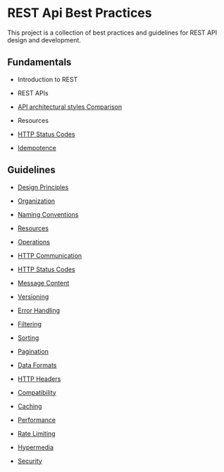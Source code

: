 # REST Api Best Practices

This project is a collection of best practices and guidelines for REST API design and development.


## Fundamentals

- Introduction to REST
- REST APIs

- [API architectural styles Comparison](https://github.com/sfvicente/RESTAPIBestPractices/blob/master/Docs/Fundamentals/Comparison.md)

- Resources

- [HTTP Status Codes](https://github.com/sfvicente/RESTAPIBestPractices/blob/master/Docs/Fundamentals/HTTPStatusCodes.md)

- [Idempotence](https://github.com/sfvicente/RESTAPIBestPractices/blob/master/Docs/Fundamentals/Idempotence.md)


## Guidelines

- [Design Principles](https://github.com/sfvicente/RESTAPIBestPractices/blob/master/Docs/DesignPrinciples.md) 

- [Organization](https://github.com/sfvicente/RESTAPIBestPractices/blob/master/Docs/Organization.md) 

- [Naming Conventions](https://github.com/sfvicente/RESTAPIBestPractices/blob/master/Docs/NamingConventions.md)

- [Resources](https://github.com/sfvicente/RESTAPIBestPractices/blob/master/Docs/Resources.md)

- [Operations](https://github.com/sfvicente/RESTAPIBestPractices/blob/master/Docs/Operations.md)

- [HTTP Communication](https://github.com/sfvicente/RESTAPIBestPractices/blob/master/Docs/HTTPCommunication.md)

- [HTTP Status Codes](https://github.com/sfvicente/RESTAPIBestPractices/blob/master/Docs/HTTPStatusCodes.md)

- [Message Content](https://github.com/sfvicente/RESTAPIBestPractices/blob/master/Docs/MessageContent.md)

- [Versioning](https://github.com/sfvicente/RESTAPIBestPractices/blob/master/Docs/Versioning.md)

- [Error Handling](https://github.com/sfvicente/RESTAPIBestPractices/blob/master/Docs/ErrorHandling.md)

- [Filtering](https://github.com/sfvicente/RESTAPIBestPractices/blob/master/Docs/Filtering.md)

- [Sorting](https://github.com/sfvicente/RESTAPIBestPractices/blob/master/Docs/Sorting.md)

- [Pagination](https://github.com/sfvicente/RESTAPIBestPractices/blob/master/Docs/Pagination.md)

- [Data Formats](https://github.com/sfvicente/RESTAPIBestPractices/blob/master/Docs/DataFormats.md)

- [HTTP Headers](https://github.com/sfvicente/RESTAPIBestPractices/blob/master/Docs/HTTPHeaders.md)

- [Compatibility](https://github.com/sfvicente/RESTAPIBestPractices/blob/master/Docs/Compatibility.md)

- [Caching](https://github.com/sfvicente/RESTAPIBestPractices/blob/master/Docs/Caching.md)

- [Performance](https://github.com/sfvicente/RESTAPIBestPractices/blob/master/Docs/Performance.md)

- [Rate Limiting](https://github.com/sfvicente/RESTAPIBestPractices/blob/master/Docs/RateLimiting.md)

- [Hypermedia](https://github.com/sfvicente/RESTAPIBestPractices/blob/master/Docs/Hypermedia.md)

- [Security](https://github.com/sfvicente/RESTAPIBestPractices/blob/master/Docs/Security.md)